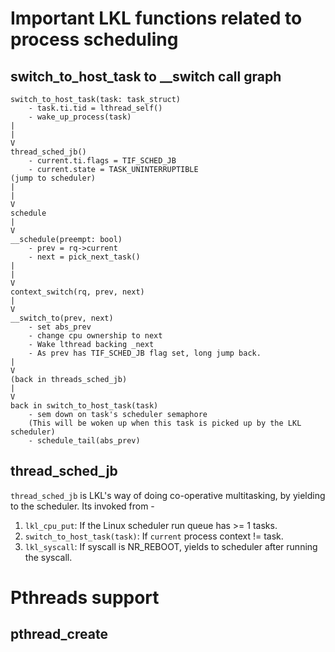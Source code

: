 # Important LKL functions related to process scheduling

## switch_to_host_task to __switch call graph
```
switch_to_host_task(task: task_struct)
    - task.ti.tid = lthread_self()
    - wake_up_process(task)
|
|
V
thread_sched_jb()
    - current.ti.flags = TIF_SCHED_JB
    - current.state = TASK_UNINTERRUPTIBLE
(jump to scheduler)
|
|
V
schedule
|
V
__schedule(preempt: bool)
    - prev = rq->current
    - next = pick_next_task()
|
|
V
context_switch(rq, prev, next)
|
V
__switch_to(prev, next)
    - set abs_prev
    - change cpu ownership to next
    - Wake lthread backing _next
    - As prev has TIF_SCHED_JB flag set, long jump back.
|
V
(back in threads_sched_jb)
|
V
back in switch_to_host_task(task)
    - sem down on task's scheduler semaphore
    (This will be woken up when this task is picked up by the LKL scheduler)
    - schedule_tail(abs_prev)
```

## thread_sched_jb
`thread_sched_jb` is LKL's way of doing co-operative multitasking, by yielding to the scheduler. Its invoked from - 

1. `lkl_cpu_put`: If the Linux scheduler run queue has >= 1 tasks.
2. `switch_to_host_task(task)`: If `current` process context != task.
3. `lkl_syscall`: If syscall is NR_REBOOT, yields to scheduler after running the syscall.

# Pthreads support

## pthread_create
